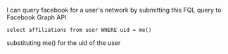 I can query facebook for a user's network by submitting this FQL query to Facebook Graph API

`select affiliations from user WHERE uid = me()`

substituting me() for the uid of the user